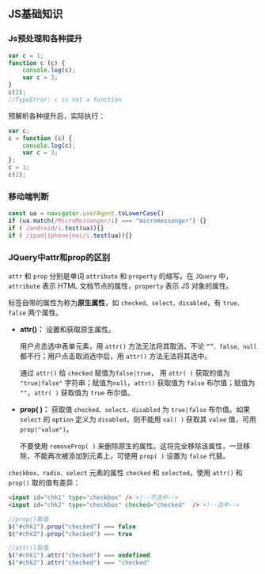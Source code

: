 ## JS基础知识

### Js预处理和各种提升

```js
var c = 1;
function c (c) {
    console.log(c);
    var c = 3;
}
c(2);
//TypeError: c is not a function
```

预解析各种提升后，实际执行：

```js
var c;
c = function (c) {
    console.log(c);
    var c = 3;
};
c = 1;
c(2);
```

### 移动端判断

```js
const ua = navigator.userAgent.toLowerCase()
if (ua.match(/MicroMessenger/i) === "micromessenger") {}
if ( /android/i.test(ua)){}
if ( /ipad|iphone|mac/i.test(ua)){}                         
```

### JQuery中attr和prop的区别

`attr` 和 `prop` 分别是单词 `attribute` 和 `property` 的缩写。在 `JQuery` 中， `attribute` 表示 HTML 文档节点的属性，`property` 表示 JS 对象的属性。

标签自带的属性为称为**原生属性**，如 `checked、select、disabled`，有 `true、false` 两个属性。

* **attr()：** 设置和获取原生属性。

  用户点击选中表单元素，用 `attr()` 方法无法将其取消，不论 `“”、false、null` 都不行；用户点击取消选中后，用 `attr()` 方法无法将其选中。

  通过 `attr()` 给 `checked` 赋值为`false|true`， 用 `attr( )` 获取的值为 `"true|false"` 字符串；赋值为`null`，`attr()` 获取值为 `false` 布尔值；赋值为 `""`，`attr( )` 获取值为 `true` 布尔值。

* **prop( )：** 获取值 `checked、select、disabled` 为 `true|false` 布尔值。如果 `select` 的 `option` 定义为 `disabled`，则不能用 `val( )` 获取其 `value` 值，可用 `prop("value")`。

  不要使用 `removeProp( )` 来删除原生的属性。这将完全移除该属性，一旦移除，不能再次被添加到元素上，可使用 `prop( )` 设置为 `false` 代替。

`checkbox、radio、select` 元素的属性 `checked` 和 `selected`。使用 `attr()` 和 `prop()` 取的值有差异：

```html
<input id="chk1" type="checkbox" /> <!--不选中-->
<input id="chk2" type="checkbox" checked="checked"  /> <!--选中-->
```

```js
//prop()取值
$("#chk1").prop("checked") === false  
$("#chk2").prop("checked") === true  

//attr()取值
$("#chk1").attr("checked") === undefined
$("#chk2").attr("checked") === "checked"
```

